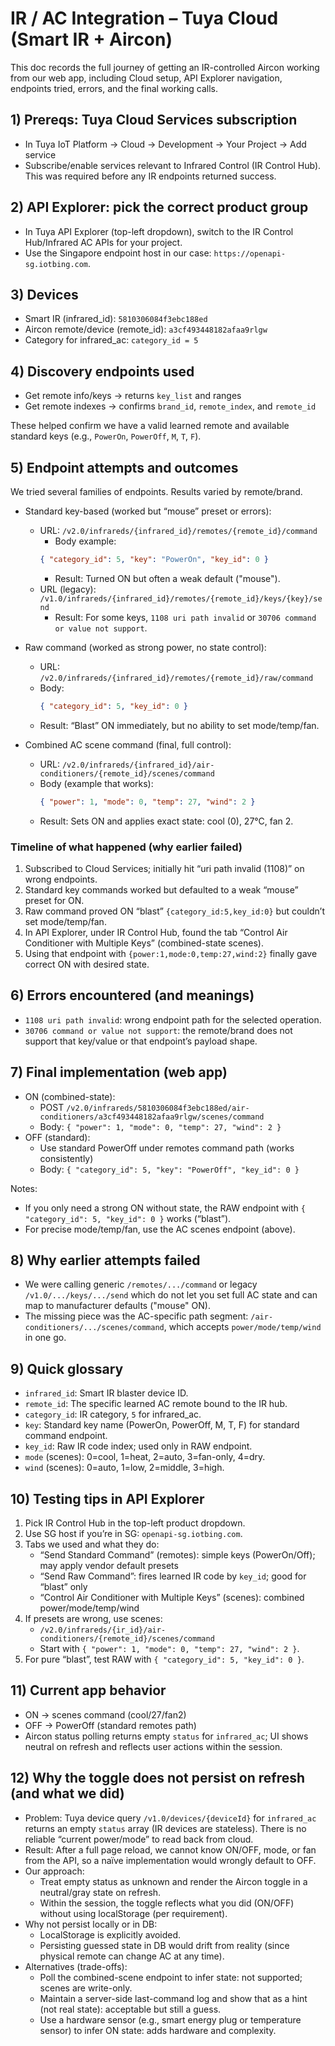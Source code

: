 # IR / AC Integration – Tuya Cloud (Smart IR + Aircon)

This doc records the full journey of getting an IR-controlled Aircon working from our web app, including Cloud setup, API Explorer navigation, endpoints tried, errors, and the final working calls.

## 1) Prereqs: Tuya Cloud Services subscription

- In Tuya IoT Platform → Cloud → Development → Your Project → Add service
- Subscribe/enable services relevant to Infrared Control (IR Control Hub). This was required before any IR endpoints returned success.

## 2) API Explorer: pick the correct product group

- In Tuya API Explorer (top-left dropdown), switch to the IR Control Hub/Infrared AC APIs for your project.
- Use the Singapore endpoint host in our case: `https://openapi-sg.iotbing.com`.

## 3) Devices

- Smart IR (infrared_id): `5810306084f3ebc188ed`
- Aircon remote/device (remote_id): `a3cf493448182afaa9rlgw`
- Category for infrared_ac: `category_id = 5`

## 4) Discovery endpoints used

- Get remote info/keys → returns `key_list` and ranges
- Get remote indexes → confirms `brand_id`, `remote_index`, and `remote_id`

These helped confirm we have a valid learned remote and available standard keys (e.g., `PowerOn`, `PowerOff`, `M`, `T`, `F`).

## 5) Endpoint attempts and outcomes

We tried several families of endpoints. Results varied by remote/brand.

- Standard key-based (worked but “mouse” preset or errors):
  - URL: `/v2.0/infrareds/{infrared_id}/remotes/{remote_id}/command`
    - Body example:
    ```json
    { "category_id": 5, "key": "PowerOn", "key_id": 0 }
    ```
    - Result: Turned ON but often a weak default ("mouse").
  - URL (legacy): `/v1.0/infrareds/{infrared_id}/remotes/{remote_id}/keys/{key}/send`
    - Result: For some keys, `1108 uri path invalid` or `30706 command or value not support`.

- Raw command (worked as strong power, no state control):
  - URL: `/v2.0/infrareds/{infrared_id}/remotes/{remote_id}/raw/command`
  - Body:
    ```json
    { "category_id": 5, "key_id": 0 }
    ```
  - Result: “Blast” ON immediately, but no ability to set mode/temp/fan.

- Combined AC scene command (final, full control):
  - URL: `/v2.0/infrareds/{infrared_id}/air-conditioners/{remote_id}/scenes/command`
  - Body (example that works):
    ```json
    { "power": 1, "mode": 0, "temp": 27, "wind": 2 }
    ```
  - Result: Sets ON and applies exact state: cool (0), 27°C, fan 2.

### Timeline of what happened (why earlier failed)

1) Subscribed to Cloud Services; initially hit “uri path invalid (1108)” on wrong endpoints.
2) Standard key commands worked but defaulted to a weak “mouse” preset for ON.
3) Raw command proved ON “blast” `{category_id:5,key_id:0}` but couldn’t set mode/temp/fan.
4) In API Explorer, under IR Control Hub, found the tab “Control Air Conditioner with Multiple Keys” (combined-state scenes).
5) Using that endpoint with `{power:1,mode:0,temp:27,wind:2}` finally gave correct ON with desired state.

## 6) Errors encountered (and meanings)

- `1108 uri path invalid`: wrong endpoint path for the selected operation.
- `30706 command or value not support`: the remote/brand does not support that key/value or that endpoint’s payload shape.

## 7) Final implementation (web app)

- ON (combined-state):
  - POST `/v2.0/infrareds/5810306084f3ebc188ed/air-conditioners/a3cf493448182afaa9rlgw/scenes/command`
  - Body: `{ "power": 1, "mode": 0, "temp": 27, "wind": 2 }`
- OFF (standard):
  - Use standard PowerOff under remotes command path (works consistently)
  - Body: `{ "category_id": 5, "key": "PowerOff", "key_id": 0 }`

Notes:
- If you only need a strong ON without state, the RAW endpoint with `{ "category_id": 5, "key_id": 0 }` works (“blast”).
- For precise mode/temp/fan, use the AC scenes endpoint (above).

## 8) Why earlier attempts failed

- We were calling generic `/remotes/.../command` or legacy `/v1.0/.../keys/.../send` which do not let you set full AC state and can map to manufacturer defaults ("mouse" ON).
- The missing piece was the AC-specific path segment: `/air-conditioners/.../scenes/command`, which accepts `power/mode/temp/wind` in one go.

## 9) Quick glossary

- `infrared_id`: Smart IR blaster device ID.
- `remote_id`: The specific learned AC remote bound to the IR hub.
- `category_id`: IR category, `5` for infrared_ac.
- `key`: Standard key name (PowerOn, PowerOff, M, T, F) for standard command endpoint.
- `key_id`: Raw IR code index; used only in RAW endpoint.
- `mode` (scenes): 0=cool, 1=heat, 2=auto, 3=fan-only, 4=dry.
- `wind` (scenes): 0=auto, 1=low, 2=middle, 3=high.

## 10) Testing tips in API Explorer

1) Pick IR Control Hub in the top-left product dropdown.
2) Use SG host if you’re in SG: `openapi-sg.iotbing.com`.
3) Tabs we used and what they do:
   - “Send Standard Command” (remotes): simple keys (PowerOn/Off); may apply vendor default presets
   - “Send Raw Command”: fires learned IR code by `key_id`; good for “blast” only
   - “Control Air Conditioner with Multiple Keys” (scenes): combined power/mode/temp/wind
4) If presets are wrong, use scenes:
   - `/v2.0/infrareds/{ir_id}/air-conditioners/{remote_id}/scenes/command`
   - Start with `{ "power": 1, "mode": 0, "temp": 27, "wind": 2 }`.
5) For pure “blast”, test RAW with `{ "category_id": 5, "key_id": 0 }`.

## 11) Current app behavior

- ON → scenes command (cool/27/fan2)
- OFF → PowerOff (standard remotes path)
- Aircon status polling returns empty `status` for `infrared_ac`; UI shows neutral on refresh and reflects user actions within the session.

## 12) Why the toggle does not persist on refresh (and what we did)

- Problem: Tuya device query `/v1.0/devices/{deviceId}` for `infrared_ac` returns an empty `status` array (IR devices are stateless). There is no reliable “current power/mode” to read back from cloud.
- Result: After a full page reload, we cannot know ON/OFF, mode, or fan from the API, so a naïve implementation would wrongly default to OFF.
- Our approach:
  - Treat empty status as unknown and render the Aircon toggle in a neutral/gray state on refresh.
  - Within the session, the toggle reflects what you did (ON/OFF) without using localStorage (per requirement).
- Why not persist locally or in DB:
  - LocalStorage is explicitly avoided.
  - Persisting guessed state in DB would drift from reality (since physical remote can change AC at any time).
- Alternatives (trade-offs):
  - Poll the combined-scene endpoint to infer state: not supported; scenes are write-only.
  - Maintain a server-side last-command log and show that as a hint (not real state): acceptable but still a guess.
  - Use a hardware sensor (e.g., smart energy plug or temperature sensor) to infer ON state: adds hardware and complexity.


